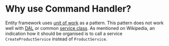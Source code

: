 # Why use Command Handler?

Entity framework uses [unit of work](https://martinfowler.com/eaaCatalog/unitOfWork.html) as a pattern. This pattern does not work well with [DAL](https://en.wikipedia.org/wiki/Data_access_layer) or common [service class](https://en.wikipedia.org/wiki/Service_(systems_architecture)). As mentioned on Wikipedia, an indication how it should be organised is to call a service `CreateProductService` instead of `ProductService`.
 